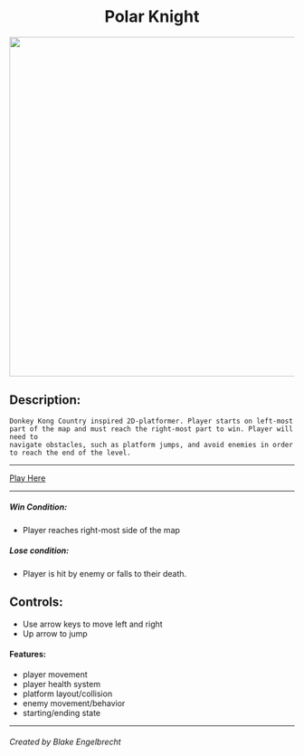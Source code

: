 <h1 align="center">Polar Knight</h1>

<p align="center">
  <img src="https://github.com/BlakeEngelbrecht95/Polar-Knight/blob/main/PKsc.png" width="600"> 
</p>


## Description:
    Donkey Kong Country inspired 2D-platformer. Player starts on left-most
    part of the map and must reach the right-most part to win. Player will need to 
    navigate obstacles, such as platform jumps, and avoid enemies in order
    to reach the end of the level.
---

[Play Here]()

---


##### Win Condition:
- Player reaches right-most side of the map
##### Lose condition:
- Player is hit by enemy or falls to their death.

## Controls:
- Use arrow keys to move left and right
- Up arrow to jump

#### Features:
- player movement
- player health system
- platform layout/collision
- enemy movement/behavior
- starting/ending state

___

###### Created by Blake Engelbrecht





           
